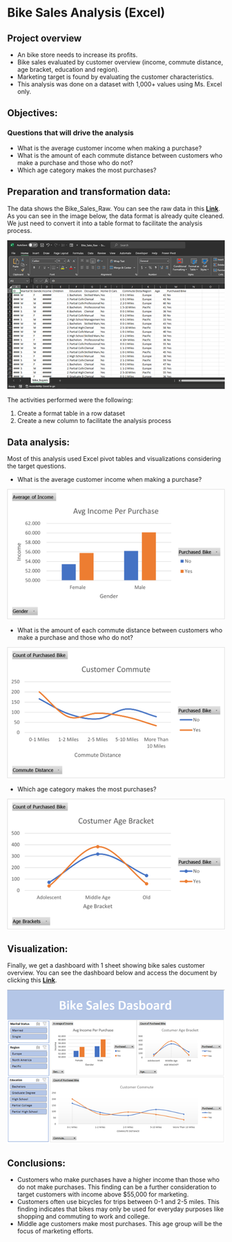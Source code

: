 # Bike Sales Analysis (Excel)

## Project overview

* An bike store needs to increase its profits.
* Bike sales evaluated by customer overview (income, commute distance, age bracket, education and region).
* Marketing target is found by evaluating the customer characteristics.
* This analysis was done on a dataset with 1,000+ values using Ms. Excel only.

## Objectives:
### Questions that will drive the analysis
* What is the average customer income when making a purchase?
* What is the amount of each commute distance between customers who make a purchase and those who do not?
* Which age category makes the most purchases? 

## Preparation and transformation data:
The data shows the Bike_Sales_Raw. You can see the raw data in this **[Link](https://github.com/al1fandi/Excel_Project/blob/ca945d3aa5f073576e3e23f254f25cf3cc912b56/Bike_Sales_Raw.xlsx)**. As you can see in the image below, the data format is already quite cleaned. We just need to convert it into a table format to facilitate the analysis process.

![raw_data](https://github.com/al1fandi/Excel_Project/blob/main/Image/raw_data.png?raw=true)

The activities performed were the following:
1. Create a format table in a row dataset
2. Create a new column to facilitate the analysis process


## Data analysis:
Most of this analysis used Excel pivot tables and visualizations considering the target questions.

* What is the average customer income when making a purchase?

![average_income_purchase](https://github.com/al1fandi/Excel_Project/blob/main/Image/Average%20Income%20per%20Purchase.png?raw=true)

* What is the amount of each commute distance between customers who make a purchase and those who do not?

![customer_commute](https://github.com/al1fandi/Excel_Project/blob/main/Image/Customer%20Commute.png?raw=true)
  
* Which age category makes the most purchases? 

![customer_age_bracket](https://github.com/al1fandi/Excel_Project/blob/main/Image/Customer%20Age%20Bracket.png?raw=true)

## Visualization:
Finally, we get a dashboard with 1 sheet showing bike sales customer overview. You can see the dashboard below and access the document by clicking this **[Link](https://github.com/al1fandi/Excel_Project/blob/ca945d3aa5f073576e3e23f254f25cf3cc912b56/Bike%20Sales%20Analysis%20(Excel).xlsx)**.

![dashboard](https://github.com/al1fandi/Excel_Project/blob/main/Image/Bike%20Sales%20Dashboard.png?raw=true)

## Conclusions:
* Customers who make purchases have a higher income than those who do not make purchases. This finding can be a further consideration to target customers with income above $55,000 for marketing.
* Customers often use bicycles for trips between 0-1 and 2-5 miles. This finding indicates that bikes may only be used for everyday purposes like shopping and commuting to work and college.
* Middle age customers make most purchases. This age group will be the focus of marketing efforts.
